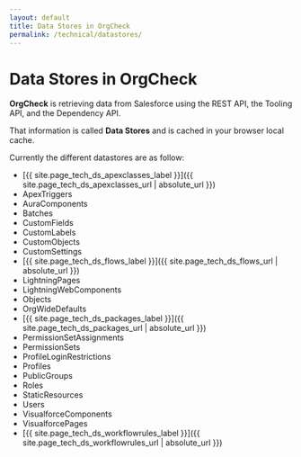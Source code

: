 ```yaml
---
layout: default
title: Data Stores in OrgCheck  
permalink: /technical/datastores/
---
```


# Data Stores in OrgCheck

**OrgCheck** is retrieving data from Salesforce using the REST API, the Tooling API, and the Dependency API.

That information is called **Data Stores** and is cached in your browser local cache.

Currently the different datastores are as follow:

- [{{ site.page_tech_ds_apexclasses_label }}]({{ site.page_tech_ds_apexclasses_url | absolute_url }})
- ApexTriggers
- AuraComponents
- Batches
- CustomFields
- CustomLabels
- CustomObjects
- CustomSettings
- [{{ site.page_tech_ds_flows_label }}]({{ site.page_tech_ds_flows_url | absolute_url }})
- LightningPages
- LightningWebComponents
- Objects
- OrgWideDefaults
- [{{ site.page_tech_ds_packages_label }}]({{ site.page_tech_ds_packages_url | absolute_url }})
- PermissionSetAssignments
- PermissionSets
- ProfileLoginRestrictions
- Profiles
- PublicGroups
- Roles
- StaticResources
- Users
- VisualforceComponents
- VisualforcePages 
- [{{ site.page_tech_ds_workflowrules_label }}]({{ site.page_tech_ds_workflowrules_url | absolute_url }})
